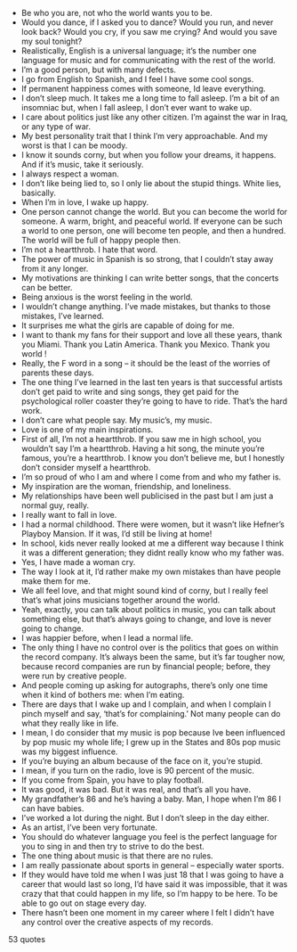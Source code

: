  - Be who you are, not who the world wants you to be.
 - Would you dance, if I asked you to dance? Would you run, and never look back? Would you cry, if you saw me crying? And would you save my soul tonight?
 - Realistically, English is a universal language; it’s the number one language for music and for communicating with the rest of the world.
 - I’m a good person, but with many defects.
 - I go from English to Spanish, and I feel I have some cool songs.
 - If permanent happiness comes with someone, Id leave everything.
 - I don’t sleep much. It takes me a long time to fall asleep. I’m a bit of an insomniac but, when I fall asleep, I don’t ever want to wake up.
 - I care about politics just like any other citizen. I’m against the war in Iraq, or any type of war.
 - My best personality trait that I think I’m very approachable. And my worst is that I can be moody.
 - I know it sounds corny, but when you follow your dreams, it happens. And if it’s music, take it seriously.
 - I always respect a woman.
 - I don’t like being lied to, so I only lie about the stupid things. White lies, basically.
 - When I’m in love, I wake up happy.
 - One person cannot change the world. But you can become the world for someone. A warm, bright, and peaceful world. If everyone can be such a world to one person, one will become ten people, and then a hundred. The world will be full of happy people then.
 - I’m not a heartthrob. I hate that word.
 - The power of music in Spanish is so strong, that I couldn’t stay away from it any longer.
 - My motivations are thinking I can write better songs, that the concerts can be better.
 - Being anxious is the worst feeling in the world.
 - I wouldn’t change anything. I’ve made mistakes, but thanks to those mistakes, I’ve learned.
 - It surprises me what the girls are capable of doing for me.
 - I want to thank my fans for their support and love all these years, thank you Miami. Thank you Latin America. Thank you Mexico. Thank you world !
 - Really, the F word in a song – it should be the least of the worries of parents these days.
 - The one thing I’ve learned in the last ten years is that successful artists don’t get paid to write and sing songs, they get paid for the psychological roller coaster they’re going to have to ride. That’s the hard work.
 - I don’t care what people say. My music’s, my music.
 - Love is one of my main inspirations.
 - First of all, I’m not a heartthrob. If you saw me in high school, you wouldn’t say I’m a heartthrob. Having a hit song, the minute you’re famous, you’re a heartthrob. I know you don’t believe me, but I honestly don’t consider myself a heartthrob.
 - I’m so proud of who I am and where I come from and who my father is.
 - My inspiration are the woman, friendship, and loneliness.
 - My relationships have been well publicised in the past but I am just a normal guy, really.
 - I really want to fall in love.
 - I had a normal childhood. There were women, but it wasn’t like Hefner’s Playboy Mansion. If it was, I’d still be living at home!
 - In school, kids never really looked at me a different way because I think it was a different generation; they didnt really know who my father was.
 - Yes, I have made a woman cry.
 - The way I look at it, I’d rather make my own mistakes than have people make them for me.
 - We all feel love, and that might sound kind of corny, but I really feel that’s what joins musicians together around the world.
 - Yeah, exactly, you can talk about politics in music, you can talk about something else, but that’s always going to change, and love is never going to change.
 - I was happier before, when I lead a normal life.
 - The only thing I have no control over is the politics that goes on within the record company. It’s always been the same, but it’s far tougher now, because record companies are run by financial people; before, they were run by creative people.
 - And people coming up asking for autographs, there’s only one time when it kind of bothers me: when I’m eating.
 - There are days that I wake up and I complain, and when I complain I pinch myself and say, ‘that’s for complaining.’ Not many people can do what they really like in life.
 - I mean, I do consider that my music is pop because Ive been influenced by pop music my whole life; I grew up in the States and 80s pop music was my biggest influence.
 - If you’re buying an album because of the face on it, you’re stupid.
 - I mean, if you turn on the radio, love is 90 percent of the music.
 - If you come from Spain, you have to play football.
 - It was good, it was bad. But it was real, and that’s all you have.
 - My grandfather’s 86 and he’s having a baby. Man, I hope when I’m 86 I can have babies.
 - I’ve worked a lot during the night. But I don’t sleep in the day either.
 - As an artist, I’ve been very fortunate.
 - You should do whatever language you feel is the perfect language for you to sing in and then try to strive to do the best.
 - The one thing about music is that there are no rules.
 - I am really passionate about sports in general – especially water sports.
 - If they would have told me when I was just 18 that I was going to have a career that would last so long, I’d have said it was impossible, that it was crazy that that could happen in my life, so I’m happy to be here. To be able to go out on stage every day.
 - There hasn’t been one moment in my career where I felt I didn’t have any control over the creative aspects of my records.

53 quotes